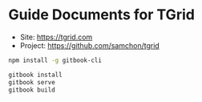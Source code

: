 # Guide Documents for TGrid
  - Site: https://tgrid.com
  - Project: https://github.com/samchon/tgrid

```bash
npm install -g gitbook-cli

gitbook install
gitbook serve
gitbook build
```